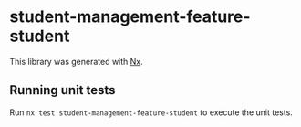 # student-management-feature-student

This library was generated with [Nx](https://nx.dev).

## Running unit tests

Run `nx test student-management-feature-student` to execute the unit tests.
